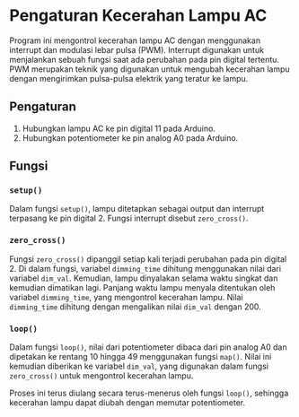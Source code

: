 <h1>Pengaturan Kecerahan Lampu AC</h1>

<p>Program ini mengontrol kecerahan lampu AC dengan menggunakan interrupt dan modulasi lebar pulsa (PWM). Interrupt digunakan untuk menjalankan sebuah fungsi saat ada perubahan pada pin digital tertentu. PWM merupakan teknik yang digunakan untuk mengubah kecerahan lampu dengan mengirimkan pulsa-pulsa elektrik yang teratur ke lampu.</p>

<h2>Pengaturan</h2>

<ol>
  <li>Hubungkan lampu AC ke pin digital 11 pada Arduino.</li>
  <li>Hubungkan potentiometer ke pin analog A0 pada Arduino.</li>
</ol>

<h2>Fungsi</h2>

<h3><code>setup()</code></h3>

<p>Dalam fungsi <code>setup()</code>, lampu ditetapkan sebagai output dan interrupt terpasang ke pin digital 2. Fungsi interrupt disebut <code>zero_cross()</code>.</p>

<h3><code>zero_cross()</code></h3>
<p>Fungsi <code>zero_cross()</code> dipanggil setiap kali terjadi perubahan pada pin digital 2. Di dalam fungsi, variabel <code>dimming_time</code> dihitung menggunakan nilai dari variabel <code>dim_val</code>. Kemudian, lampu dinyalakan selama waktu singkat dan kemudian dimatikan lagi. Panjang waktu lampu menyala ditentukan oleh variabel <code>dimming_time</code>, yang mengontrol kecerahan lampu. Nilai <code>dimming_time</code> dihitung dengan mengalikan nilai <code>dim_val</code> dengan 200.</p>
<h3><code>loop()</code></h3>
<p>Dalam fungsi <code>loop()</code>, nilai dari potentiometer dibaca dari pin analog A0 dan dipetakan ke rentang 10 hingga 49 menggunakan fungsi <code>map()</code>. Nilai ini kemudian diberikan ke variabel <code>dim_val</code>, yang digunakan dalam fungsi <code>zero_cross()</code> untuk mengontrol kecerahan lampu.</p>
<p>Proses ini terus diulang secara terus-menerus oleh fungsi <code>loop()</code>, sehingga kecerahan lampu dapat diubah dengan memutar potentiometer.</p>

